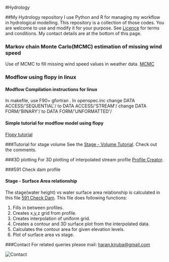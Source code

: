 #Hydrology

##My Hydrology  repository
I use Python and R for managing my workflow in hydrological modelling. This repository is a collection of those codes. You are welcome to use and modify it for your purpose. See [Licence](../master/LICENSE) for terms and conditions.
My contact details are at the bottom of this page.

### Markov chain Monte Carlo(MCMC) estimation of missing wind speed
Use of MCMC to fill missing wind speed values in weather data. [MCMC](../master/wind_speed_had_mcmc.py) 

### Modflow using flopy in linux
#### Modflow Compilation instructions for linux
In makefile, use F90= gfortran .
In openspec.inc
change DATA ACCESS/'SEQUENTIAL'/ to DATA ACCESS/'STREAM'/
change DATA FORM/'BINARY'/ to DATA FORM/'UNFORMATTED'/
#### Simple tutorial for modflow model using flopy
[Flopy tutorial](../master/gw.tut.py)

###Tutorial for stage volume
See the [Stage - Volume Tutorial](../master/stage_volume_tutorial.py).
Check out the comments.  

###3D plotting
For 3D plotting of interpolated stream profile  [Profile Creator](../master/profile_creator.py).

###591 Check dam profile
#### Stage - Surface Area relationship
The stage(water height) vs water surface area relationship is calculated in this file [591 Check Dam](../master/profile_creator_591.py).
This file does following functions:
 1. Fills in between profiles.
 2. Creates x,y,z grid from profile.
 3. Creates interpolation of uniform grid.
 4. Creates a contour and 3D surface plot from the interpolated data.
 5. Calculates the contour area for given elevation levels.
 6. Plot of surface area vs stage.

###Contact
For related queries please mail: haran.kiruba@gmail.com

![Contact](http://i.imgur.com/C9rENMG.png)
